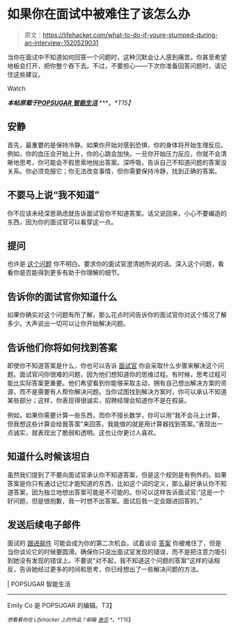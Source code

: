 # 如果你在面试中被难住了该怎么办

> 原文：<https://lifehacker.com/what-to-do-if-youre-stumped-during-an-interview-1520529031>

当你在面试中不知道如何回答一个问题时，这种沉默会让人感到痛苦。你甚至希望地板会打开，把你整个吞下去。不过，不要担心——下次你准备回答问题时，请记住这些建议。

Watch

***本帖原载于***[***POPSUGAR 智能生活***](http://www.savvysugar.com/What-Do-You-Cant-Answer-Interview-Question-33925868) ***。**T15】*

## 安静

首先，最重要的是保持冷静。如果你开始对感到恐惧，你的身体将开始生理反应。例如，你的血压会开始上升，你的心跳会加快。一旦你开始压力反应，你就不会清晰地思考，你可能会不假思索地抛出答案。深呼吸，告诉自己不知道问题的答案没关系。你必须克服它；你无法改变事情，但你需要保持冷静，找到正确的答案。

## 不要马上说“我不知道”

你不应该未经深思熟虑就告诉面试官你不知道答案。话又说回来，小心不要编造的东西，因为你的面试官可以看穿这一点。

## 提问

也许是 [这个问题](https://lifehacker.com/how-to-tackle-three-of-the-toughest-interview-questions-5971473) 你不明白。要求你的面试官澄清她所说的话。深入这个问题，看看你是否能得到更多有助于你理解的细节。

## 告诉你的面试官你知道什么

如果你确实对这个问题有所了解，那么花点时间告诉你的面试官你对这个情况了解多少。大声说出一切可以让你开始解决问题。

## 告诉他们你将如何找到答案

即使你不知道答案是什么，你也可以告诉 [面试官](https://lifehacker.com/how-to-recover-from-a-bad-job-interview-5968989) 你会采取什么步骤来解决这个问题。面试官问你很难的问题，因为他们想知道你的思维过程。有时候，思考过程可能比实际答案更重要。他们希望看到你能够采取主动，拥有自己想出解决方案的资源，而不是需要有人帮你解决问题。当你试图找到解决方案时，你可以承认不知道某些部分；这样，你表现得很诚实，招聘经理会知道你不是在假装。

例如，如果你需要计算一些东西，而你不擅长数学，你可以用“我不会马上计算，但我想这些计算会给我答案”来回答。我能做的就是用计算器找到答案。”表现出一点诚实，就表现出了脆弱和透明。这也让你更讨人喜欢。

## 知道什么时候该坦白

虽然我们提到了不要向面试官承认你不知道答案，但是这个规则是有例外的。如果答案是你只有通过记忆才能知道的东西，比如这个词的定义，那么最好承认你不知道答案，因为独立地想出答案可能是不可能的。你可以这样告诉面试官:“这是一个好问题，但是很抱歉，我一时想不出答案。面试后我一定会跟进回答的。”

## 发送后续电子邮件

面试的 [跟进邮件](http://www.savvysugar.com/Interview-Follow-Up-Email-Template-19179139) 可能会成为你的第二次机会。试着谈论 [答案](https://lifehacker.com/write-a-post-interview-thank-you-that-actually-boosts-y-5982951) 你被难住了，但是当你谈论它的时候要圆滑。确保你只说出面试官发现的错误，而不是把注意力吸引到她没有发现的错误上。不要说“对不起，我不知道这个问题的答案”这样的话相反，告诉她经过更多的时间和思考，你已经想出了一些解决问题的方法。

| POPSUGAR 智能生活

* * *

Emily Co 是 POPSUGAR 的编辑。T3】

<small>*想看看你在 Lifehacker 上的作品？邮箱*</small> [<small>*泰莎*</small>](https://mail.google.com/mail/?view=cm&fs=1&tf=1&to=tessa@lifehacker.com) <small>*。*T15】</small>